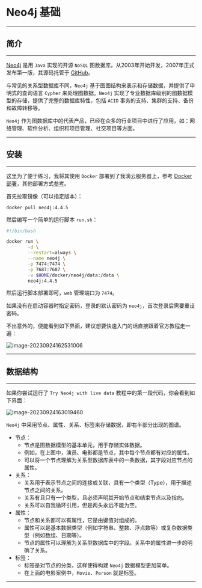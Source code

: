 # Neo4j 基础

****

## 简介

****

[Neo4j](https://neo4j.com/) 是用 `Java` 实现的开源 `NoSQL` 图数据库。从2003年开始开发，2007年正式发布第一版，其源码托管于 [GitHub](https://github.com/neo4j/neo4j)。

与常见的关系型数据库不同，`Neo4j` 基于图图结构来表示和存储数据，并提供了申明式的查询语言 `Cypher` 来处理图数据。`Neo4j` 实现了专业数据库级别的图数据模型的存储，提供了完整的数据库特性，包括 `ACID` 事务的支持、集群的支持、备份和故障转移等。

`Neo4j` 作为图数据库中的代表产品，已经在众多的行业项目中进行了应用，如：网络管理、软件分析、组织和项目管理、社交项目等方面。

****

## 安装

****

这里为了便于练习，我将其使用 `Docker` 部署到了我滴云服务器上，参考 [Docker部署](https://neo4j.com/docs/operations-manual/4.4/docker/)，其他部署方式[参考](https://neo4j.com/docs/operations-manual/4.4/)。

首先拉取镜像（可以指定版本）：

```shell
docker pull neo4j:4.4.5
```

然后编写一个简单的运行脚本 `run.sh`：

```sh
#!/bin/bash

docker run \
        -d \
        --restart=always \
        --name neo4j \
        -p 7474:7474 \
        -p 7687:7687 \
        -v $HOME/docker/neo4j/data:/data \
        neo4j:4.4.5
```

然后运行脚本部署即可，`web` 管理端口为 `7474`。

如果没有在启动容器时指定密码，登录的默认密码为 `neo4j`，首次登录后需要重设密码。

不出意外的，便能看到如下界面，建议想要快速入门的话直接跟着官方教程走一遍：

![image-20230924162531006](https://image.itbaima.net/images/40/image-2023092416710991.png)

****

## 数据结构

****

如果你尝试运行了 `Try Neo4j with live data` 教程中的第一段代码，你会看到如下界面：

![image-20230924163019460](https://image.itbaima.net/images/40/image-20230924163742275.png)

`Neo4j` 中采用节点、属性、关系、标签来存储数据，即右半部分出现的图谱。

- 节点： 
    - 节点是图数据模型的基本单元，用于存储实体数据。
    - 例如，在上图中，演员、电影都是节点，其中每个节点都有对应的属性。
    - 可以将一个节点理解为关系型数据库表中的一条数据，其字段对应节点的属性。
- 关系： 
    - 关系用于表示节点之间的连接或关联，具有一个类型（Type），用于描述节点之间的关系。
    - 关系有且只有一个类型，且必须声明其开始节点和结束节点以及指向。
    - 关系可以自我循环引用，但是两头永远不能为空。
- 属性：
    - 节点和关系都可以有属性，它是由键值对组成的。
    - 属性可以是基本数据类型（例如字符串、整数、浮点数等）或复杂数据类型（例如数组、日期等）。
    - 节点的属性可以理解为关系型数据库中的字段。关系中的属性进一步的明确了关系。
- 标签：
    - 标签是对节点的分类，这样使得构建 `Neo4j` 数据模型更加简单。
    - 在上面的电影案例中，`Movie`、`Person` 就是标签。

****